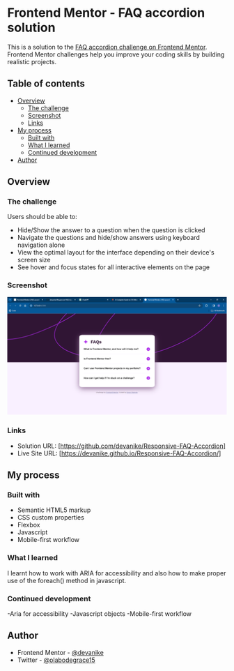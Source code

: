 # Frontend Mentor - FAQ accordion solution

This is a solution to the [FAQ accordion challenge on Frontend Mentor](https://www.frontendmentor.io/challenges/faq-accordion-wyfFdeBwBz). Frontend Mentor challenges help you improve your coding skills by building realistic projects. 

## Table of contents

- [Overview](#overview)
  - [The challenge](#the-challenge)
  - [Screenshot](#screenshot)
  - [Links](#links)
- [My process](#my-process)
  - [Built with](#built-with)
  - [What I learned](#what-i-learned)
  - [Continued development](#continued-development)
- [Author](#author)

## Overview

### The challenge

Users should be able to:

- Hide/Show the answer to a question when the question is clicked
- Navigate the questions and hide/show answers using keyboard navigation alone
- View the optimal layout for the interface depending on their device's screen size
- See hover and focus states for all interactive elements on the page

### Screenshot

![](./assets/images/Frontend%20Mentor%20_%20FAQ%20accordion%20-%20Google%20Chrome%201_18_2024%203_45_44%20PM.png)

### Links

- Solution URL: [https://github.com/devanike/Responsive-FAQ-Accordion]
- Live Site URL: [https://devanike.github.io/Responsive-FAQ-Accordion/]

## My process

### Built with

- Semantic HTML5 markup
- CSS custom properties
- Flexbox
- Javascript
- Mobile-first workflow


### What I learned

I learnt how to work with ARIA for accessibility and also how to make proper use of the foreach() method in javascript.

### Continued development

-Aria for accessibility
-Javascript objects
-Mobile-first workflow

## Author

- Frontend Mentor - [@devanike](https://www.frontendmentor.io/profile/devanike)
- Twitter - [@olabodegrace15](https://www.twitter.com/olabodegrace15)

